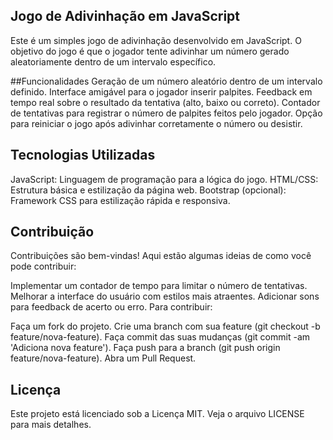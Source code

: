 ## Jogo de Adivinhação em JavaScript
Este é um simples jogo de adivinhação desenvolvido em JavaScript. O objetivo do jogo é que o jogador tente adivinhar um número gerado aleatoriamente dentro de um intervalo específico.

##Funcionalidades
Geração de um número aleatório dentro de um intervalo definido.
Interface amigável para o jogador inserir palpites.
Feedback em tempo real sobre o resultado da tentativa (alto, baixo ou correto).
Contador de tentativas para registrar o número de palpites feitos pelo jogador.
Opção para reiniciar o jogo após adivinhar corretamente o número ou desistir.

## Tecnologias Utilizadas
JavaScript: Linguagem de programação para a lógica do jogo.
HTML/CSS: Estrutura básica e estilização da página web.
Bootstrap (opcional): Framework CSS para estilização rápida e responsiva.

## Contribuição
Contribuições são bem-vindas! Aqui estão algumas ideias de como você pode contribuir:

Implementar um contador de tempo para limitar o número de tentativas.
Melhorar a interface do usuário com estilos mais atraentes.
Adicionar sons para feedback de acerto ou erro.
Para contribuir:

Faça um fork do projeto.
Crie uma branch com sua feature (git checkout -b feature/nova-feature).
Faça commit das suas mudanças (git commit -am 'Adiciona nova feature').
Faça push para a branch (git push origin feature/nova-feature).
Abra um Pull Request.

## Licença
Este projeto está licenciado sob a Licença MIT. Veja o arquivo LICENSE para mais detalhes.
